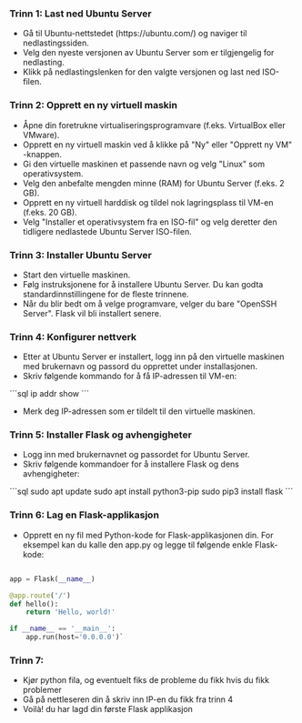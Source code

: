 ### Trinn 1: Last ned Ubuntu Server
<ul>
   <li> Gå til Ubuntu-nettstedet (https://ubuntu.com/) og naviger til nedlastingssiden. </li>
   <li> Velg den nyeste versjonen av Ubuntu Server som er tilgjengelig for nedlasting. </li>
   <li> Klikk på nedlastingslenken for den valgte versjonen og last ned ISO-filen. </li>
</ul>

### Trinn 2: Opprett en ny virtuell maskin 

<ul>
    <li> Åpne din foretrukne virtualiseringsprogramvare (f.eks. VirtualBox eller VMware). </li>
    <li> Opprett en ny virtuell maskin ved å klikke på "Ny" eller "Opprett ny VM" -knappen. </li>
    <li> Gi den virtuelle maskinen et passende navn og velg "Linux" som operativsystem. </li>
    <li> Velg den anbefalte mengden minne (RAM) for Ubuntu Server (f.eks. 2 GB). </li>
    <li> Opprett en ny virtuell harddisk og tildel nok lagringsplass til VM-en (f.eks. 20 GB). </li>
    <li> Velg "Installer et operativsystem fra en ISO-fil" og velg deretter den tidligere nedlastede Ubuntu Server ISO-filen. </li>
</ul>

### Trinn 3: Installer Ubuntu Server 

<ul>
    <li> Start den virtuelle maskinen. </li>
    <li> Følg instruksjonene for å installere Ubuntu Server. Du kan godta standardinnstillingene for de fleste trinnene. </li>
    <li> Når du blir bedt om å velge programvare, velger du bare "OpenSSH Server". Flask vil bli installert senere. </li>
</ul>

### Trinn 4: Konfigurer nettverk 

<ul>
    <li> Etter at Ubuntu Server er installert, logg inn på den virtuelle maskinen med brukernavn og passord du opprettet under installasjonen. </li>
    <li> Skriv følgende kommando for å få IP-adressen til VM-en: </li>
</ul>
 
´´´sql
    ip addr show 
´´´
<ul>
   <li> Merk deg IP-adressen som er tildelt til den virtuelle maskinen. </li>
</ul>

### Trinn 5: Installer Flask og avhengigheter 

<ul>
    <li> Logg inn med brukernavnet og passordet for Ubuntu Server. </li>
    <li> Skriv følgende kommandoer for å installere Flask og dens avhengigheter: </li> 
</ul>

´´´sql
    sudo apt update 
    sudo apt install python3-pip 
    sudo pip3 install flask 
´´´
### Trinn 6: Lag en Flask-applikasjon 
<ul>
    <li> Opprett en ny fil med Python-kode for Flask-applikasjonen din. For eksempel kan du kalle den app.py og legge til følgende enkle Flask-kode: </li>
</ul>


```py from flask import Flask

app = Flask(__name__)

@app.route('/')
def hello():
    return 'Hello, world!'

if __name__ == '__main__':
    app.run(host='0.0.0.0')`
```

### Trinn 7:

<ul> 
    <li> Kjør python fila, og eventuelt fiks de probleme du fikk hvis du fikk problemer </li>
    <li> Gå på nettleseren din å skriv inn IP-en du fikk fra trinn 4 </li>
    <li> Voilà! du har lagd din første Flask applikasjon </li>
</ul>